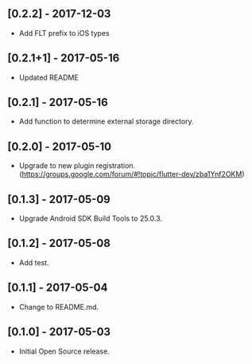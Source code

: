 ## [0.2.2] - 2017-12-03

* Add FLT prefix to iOS types

## [0.2.1+1] - 2017-05-16

* Updated README

## [0.2.1] - 2017-05-16

* Add function to determine external storage directory.

## [0.2.0] - 2017-05-10

* Upgrade to new plugin registration. (https://groups.google.com/forum/#!topic/flutter-dev/zba1Ynf2OKM)

## [0.1.3] - 2017-05-09

* Upgrade Android SDK Build Tools to 25.0.3.

## [0.1.2] - 2017-05-08

* Add test.

## [0.1.1] - 2017-05-04

* Change to README.md.

## [0.1.0] - 2017-05-03

* Initial Open Source release.
